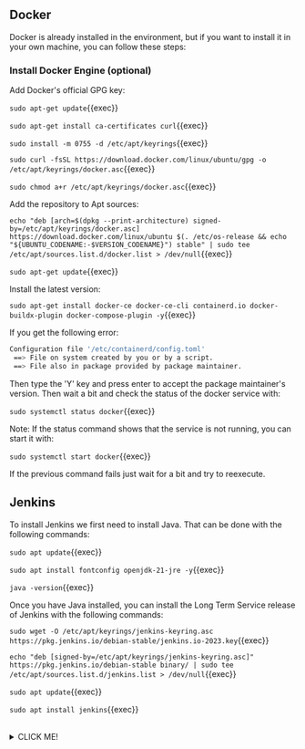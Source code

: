 ## Docker

Docker is already installed in the environment, but if you want to install it in your own machine, you can follow these steps:

### Install Docker Engine (optional)

Add Docker's official GPG key:

`sudo apt-get update`{{exec}}

`sudo apt-get install ca-certificates curl`{{exec}}

`sudo install -m 0755 -d /etc/apt/keyrings`{{exec}}

`sudo curl -fsSL https://download.docker.com/linux/ubuntu/gpg -o /etc/apt/keyrings/docker.asc`{{exec}}

`sudo chmod a+r /etc/apt/keyrings/docker.asc`{{exec}}


Add the repository to Apt sources:

`echo "deb [arch=$(dpkg --print-architecture) signed-by=/etc/apt/keyrings/docker.asc] https://download.docker.com/linux/ubuntu $(. /etc/os-release && echo "${UBUNTU_CODENAME:-$VERSION_CODENAME}") stable" | sudo tee /etc/apt/sources.list.d/docker.list > /dev/null`{{exec}}

`sudo apt-get update`{{exec}}


Install the latest version:

`sudo apt-get install docker-ce docker-ce-cli containerd.io docker-buildx-plugin docker-compose-plugin -y`{{exec}}

If you get the following error:
```bash
Configuration file '/etc/containerd/config.toml'
 ==> File on system created by you or by a script.
 ==> File also in package provided by package maintainer.
 ```
Then type the 'Y' key and press enter to accept the package maintainer's version. Then wait a bit and check the status of the docker service with:

`sudo systemctl status docker`{{exec}}


Note: If the status command shows that the service is not running, you can start it with:

`sudo systemctl start docker`{{exec}}

If the previous command fails just wait for a bit and try to reexecute.


## Jenkins
To install Jenkins we first need to install Java. That can be done with the following commands:

`sudo apt update`{{exec}}

`sudo apt install fontconfig openjdk-21-jre -y`{{exec}}

`java -version`{{exec}}


Once you have Java installed, you can install the Long Term Service release of Jenkins with the following commands:

`sudo wget -O /etc/apt/keyrings/jenkins-keyring.asc https://pkg.jenkins.io/debian-stable/jenkins.io-2023.key`{{exec}}

`echo "deb [signed-by=/etc/apt/keyrings/jenkins-keyring.asc]" https://pkg.jenkins.io/debian-stable binary/ | sudo tee /etc/apt/sources.list.d/jenkins.list > /dev/null`{{exec}}

`sudo apt update`{{exec}}

`sudo apt install jenkins`{{exec}}

<br>
<details><summary>CLICK ME!</summary>
<br>

```plain
python3 /usr/easter.py
```{{exec}}

</details>
